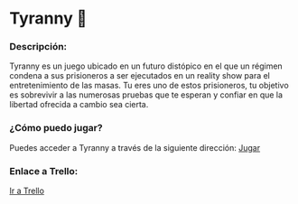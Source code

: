 # Tyranny 👥
### Descripción:
Tyranny es un juego ubicado en un futuro distópico en el que un régimen condena a sus prisioneros a ser ejecutados en un reality show para el entretenimiento de las masas. Tu eres uno de estos prisioneros, tu objetivo es sobrevivir a las numerosas pruebas que te esperan y confiar en que la libertad ofrecida a cambio sea cierta.
### ¿Cómo puedo jugar?
Puedes acceder a Tyranny a través de la siguiente dirección:
[Jugar](https://raultorr.github.io/DVI/)
### Enlace a Trello:
[Ir a Trello](https://trello.com/b/TD768hif/tyranny)
